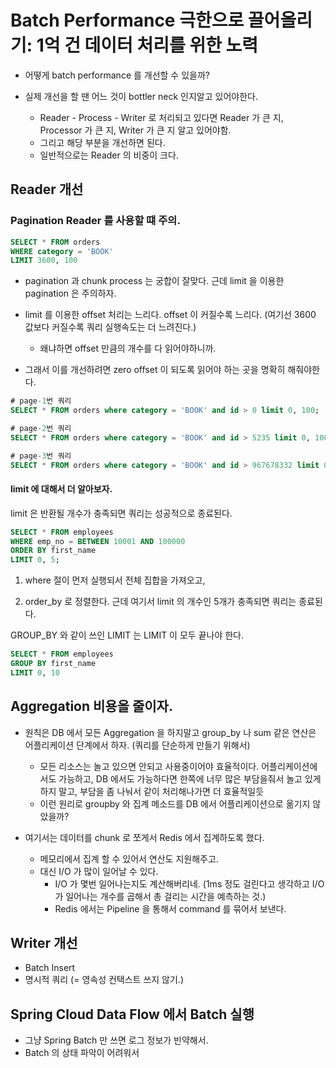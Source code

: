 # Batch Performance 극한으로 끌어올리기: 1억 건 데이터 처리를 위한 노력

- 어떻게 batch performance 를 개선할 수 있을까? 

- 실제 개선을 할 땐 어느 것이 bottler neck 인지알고 있어야한다. 
  - Reader - Process - Writer 로 처리되고 있다면 Reader 가 큰 지, Processor 가 큰 지, Writer 가 큰 지 알고 있어야함.
  - 그리고 해당 부분을 개선하면 된다. 
  - 일반적으로는 Reader 의 비중이 크다. 

## Reader 개선

### Pagination Reader 를 사용할 떄 주의. 

```sql 
SELECT * FROM orders
WHERE category = 'BOOK'
LIMIT 3600, 100 
```

- pagination 과 chunk process 는 궁합이 잘맞다. 근데 limit 을 이용한 pagination 은 주의하자. 
- limit 를 이용한 offset 처리는 느리다. offset 이 커질수록 느리다. (여기선 3600 값보다 커질수록 쿼리 실행속도는 더 느려진다.)
  - 왜냐하면 offset 만큼의 개수를 다 읽어야하니까. 

- 그래서 이를 개선하려면 zero offset 이 되도록 읽어야 하는 곳을 명확히 해줘야한다.  

```sql
# page-1번 쿼리 
SELECT * FROM orders where category = 'BOOK' and id > 0 limit 0, 100;

# page-2번 쿼리
SELECT * FROM orders where category = 'BOOK' and id > 5235 limit 0, 100;

# page-3번 쿼리
SELECT * FROM orders where category = 'BOOK' and id > 967678332 limit 0, 100;
```


#### limit 에 대해서 더 알아보자. 

limit 은 반환될 개수가 충족되면 쿼리는 성공적으로 종료된다.

```sql
SELECT * FROM employees
WHERE emp_no = BETWEEN 10001 AND 100000
ORDER BY first_name 
LIMIT 0, 5; 
```

1) where 절이 먼저 실행되서 전체 집합을 가져오고, 

2) order_by 로 정렬한다. 근데 여기서 limit 의 개수인 5개가 충족되면 쿼리는 종료된다. 


GROUP_BY 와 같이 쓰인 LIMIT 는 LIMIT 이 모두 끝나야 한다. 
```sql
SELECT * FROM employees 
GROUP BY first_name 
LIMIT 0, 10
```

## Aggregation 비용을 줄이자. 

- 원칙은 DB 에서 모든 Aggregation 을 하지말고 group_by 나 sum 같은 연산은 어플리케이션 단계에서 하자. (쿼리를 단순하게 만들기 위해서)
  - 모든 리소스는 놀고 있으면 안되고 사용중이어야 효율적이다. 어플리케이션에서도 가능하고, DB 에서도 가능하다면 한쪽에 너무 많은 부담을줘서 놀고 있게 하지 말고, 부담을 좀 나눠서 같이 처리해나가면 더 효율적일듯
  - 이런 원리로 groupby 와 집계 메소드를 DB 에서 어플리케이션으로 옮기지 않았을까?

- 여기서는 데이터를 chunk 로 쪼게서 Redis 에서 집계하도록 했다.
  - 메모리에서 집계 할 수 있어서 연산도 지원해주고.
  - 대신 I/O 가 많이 일어날 수 있다. 
    - I/O 가 몇번 일어나는지도 계산해버리네. (1ms 정도 걸린다고 생각하고 I/O 가 일어나는  개수를 곱해서 총 걸리는 시간을 예측하는 것.)
    - Redis 에서는 Pipeline 을 통해서 command 를 묶어서 보낸다.

## Writer 개선 

- Batch Insert
- 명시적 쿼리 (= 영속성 컨택스트 쓰지 않기.)

## Spring Cloud Data Flow 에서 Batch 실행 

- 그냥 Spring Batch 만 쓰면 로그 정보가 빈약해서.
- Batch 의 상태 파악이 어려워서
